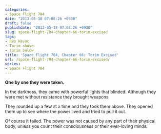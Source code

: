 ```yaml
---
categories:
- Space Flight 704
date: "2013-05-18 07:08:26 +0930"
draft: false
publishdate: "2013-05-18 07:08:26 +0930"
slug: space-flight-704-chapter-66-torim-excised
tags:
- Rex Havoc
- Torim above
- Torim below
title: 'Space Flight 704, Chapter 66: Torim Excised'
url: /space-flight-704-chapter-66-torim-excised/
series:
- Space Flight 704
---
```

**One by one they were taken.**

In the darkness, they came with powerful lights that blinded. Although
they were met without resistance they brought weapons.

They rounded up a few at a time and they took them above. They opened
them up to see where the power lived and tried to pull it out.

Of course it failed. The power was not caused by any part of their
physical body, unless you count their consciousness or their ever-loving
minds.
